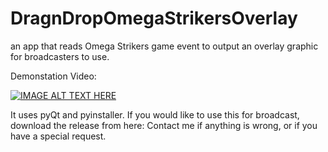 # DragnDropOmegaStrikersOverlay
an app that reads Omega Strikers game event to output an overlay graphic for broadcasters to use.

Demonstation Video:

[![IMAGE ALT TEXT HERE](https://img.youtube.com/vi/Jg3MzZRiMVg/0.jpg)](https://www.youtube.com/watch?v=Jg3MzZRiMVg)

It uses pyQt and pyinstaller.
If you would like to use this for broadcast, download the release from here:
Contact me if anything is wrong, or if you have a special request.
